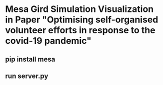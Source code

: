 # Mesa Gird Simulation Visualization in Paper "Optimising self-organised volunteer efforts in response to the covid-19 pandemic"
## pip install mesa
## run server.py
